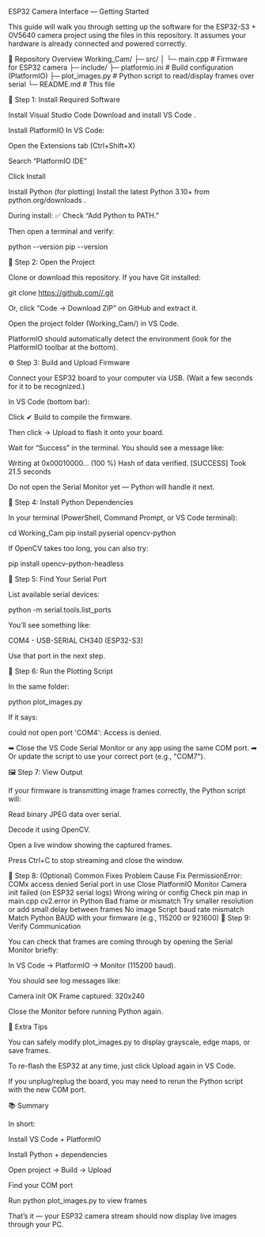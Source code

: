 ESP32 Camera Interface — Getting Started

This guide will walk you through setting up the software for the ESP32-S3 + OV5640 camera project using the files in this repository. It assumes your hardware is already connected and powered correctly.

🧩 Repository Overview Working_Cam/ ├─ src/ │ └─ main.cpp # Firmware for ESP32 camera ├─ include/ ├─ platformio.ini # Build configuration (PlatformIO) ├─ plot_images.py # Python script to read/display frames over serial └─ README.md # This file

🚀 Step 1: Install Required Software

Install Visual Studio Code
Download and install VS Code .

Install PlatformIO
In VS Code:

Open the Extensions tab (Ctrl+Shift+X)

Search “PlatformIO IDE”

Click Install

Install Python (for plotting)
Install the latest Python 3.10+ from python.org/downloads .

During install: ✅ Check “Add Python to PATH.”

Then open a terminal and verify:

python --version pip --version

🧱 Step 2: Open the Project

Clone or download this repository. If you have Git installed:

git clone https://github.com//.git

Or, click “Code → Download ZIP” on GitHub and extract it.

Open the project folder (Working_Cam/) in VS Code.

PlatformIO should automatically detect the environment (look for the PlatformIO toolbar at the bottom).

⚙️ Step 3: Build and Upload Firmware

Connect your ESP32 board to your computer via USB. (Wait a few seconds for it to be recognized.)

In VS Code (bottom bar):

Click ✔ Build to compile the firmware.

Then click → Upload to flash it onto your board.

Wait for “Success” in the terminal. You should see a message like:

Writing at 0x00010000... (100 %) Hash of data verified. [SUCCESS] Took 21.5 seconds

Do not open the Serial Monitor yet — Python will handle it next.

🐍 Step 4: Install Python Dependencies

In your terminal (PowerShell, Command Prompt, or VS Code terminal):

cd Working_Cam pip install pyserial opencv-python

If OpenCV takes too long, you can also try:

pip install opencv-python-headless

🧠 Step 5: Find Your Serial Port

List available serial devices:

python -m serial.tools.list_ports

You’ll see something like:

COM4 - USB-SERIAL CH340 (ESP32-S3)

Use that port in the next step.

📸 Step 6: Run the Plotting Script

In the same folder:

python plot_images.py

If it says:

could not open port 'COM4': Access is denied.

➡ Close the VS Code Serial Monitor or any app using the same COM port. ➡ Or update the script to use your correct port (e.g., "COM7").

🖼 Step 7: View Output

If your firmware is transmitting image frames correctly, the Python script will:

Read binary JPEG data over serial.

Decode it using OpenCV.

Open a live window showing the captured frames.

Press Ctrl+C to stop streaming and close the window.

🧹 Step 8: (Optional) Common Fixes Problem Cause Fix PermissionError: COMx access denied Serial port in use Close PlatformIO Monitor Camera init failed (on ESP32 serial logs) Wrong wiring or config Check pin map in main.cpp cv2.error in Python Bad frame or mismatch Try smaller resolution or add small delay between frames No image Script baud rate mismatch Match Python BAUD with your firmware (e.g., 115200 or 921600) 🧪 Step 9: Verify Communication

You can check that frames are coming through by opening the Serial Monitor briefly:

In VS Code → PlatformIO → Monitor (115200 baud).

You should see log messages like:

Camera init OK Frame captured: 320x240

Close the Monitor before running Python again.

🧠 Extra Tips

You can safely modify plot_images.py to display grayscale, edge maps, or save frames.

To re-flash the ESP32 at any time, just click Upload again in VS Code.

If you unplug/replug the board, you may need to rerun the Python script with the new COM port.

📚 Summary

In short:

Install VS Code + PlatformIO

Install Python + dependencies

Open project → Build → Upload

Find your COM port

Run python plot_images.py to view frames

That’s it — your ESP32 camera stream should now display live images through your PC.
